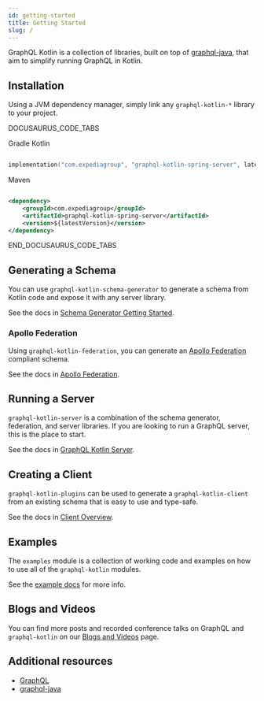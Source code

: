 ```yaml
---
id: getting-started
title: Getting Started
slug: /
---
```


GraphQL Kotlin is a collection of libraries, built on top of [graphql-java](https://www.graphql-java.com/), that aim to simplify running GraphQL in Kotlin.

## Installation

Using a JVM dependency manager, simply link any `graphql-kotlin-*` library to your project.

DOCUSAURUS_CODE_TABS

Gradle Kotlin

```kotlin

implementation("com.expediagroup", "graphql-kotlin-spring-server", latestVersion)

```

Maven

```xml

<dependency>
    <groupId>com.expediagroup</groupId>
    <artifactId>graphql-kotlin-spring-server</artifactId>
    <version>${latestVersion}</version>
</dependency>

```

END_DOCUSAURUS_CODE_TABS

## Generating a Schema

You can use `graphql-kotlin-schema-generator` to generate a schema from Kotlin code and expose it with any server library.

See the docs in [Schema Generator Getting Started](./schema-generator/schema-generator-getting-started.md).

### Apollo Federation

Using `graphql-kotlin-federation`, you can generate an [Apollo Federation](https://www.apollographql.com/docs/apollo-server/federation/federation-spec/) compliant schema.

See the docs in [Apollo Federation](./federated/apollo-federation.md).

## Running a Server

`graphql-kotlin-server` is a combination of the schema generator, federation, and server libraries. If you are looking to run a GraphQL server, this is the place to start.

See the docs in [GraphQL Kotlin Server](./server/graphql-server.md).

## Creating a Client

`graphql-kotlin-plugins` can be used to generate a `graphql-kotlin-client` from an existing schema that is easy to use and type-safe.

See the docs in [Client Overview](./client/client-overview.md).

## Examples

The `examples` module is a collection of working code and examples on how to use all of the `graphql-kotlin` modules.

See the [example docs](./examples.md) for more info.

## Blogs and Videos

You can find more posts and recorded conference talks on GraphQL and `graphql-kotlin` on our [Blogs and Videos](./blogs-and-videos.md) page.

## Additional resources

-   [GraphQL](https://graphql.org/)
-   [graphql-java](https://www.graphql-java.com/documentation/)

